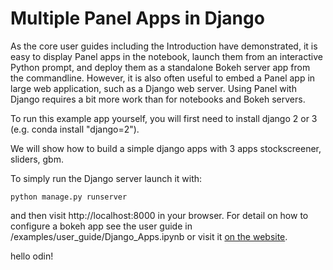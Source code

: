 # Multiple Panel Apps in Django

As the core user guides including the Introduction have demonstrated,
it is easy to display Panel apps in the notebook, launch them from an
interactive Python prompt, and deploy them as a standalone Bokeh
server app from the commandline. However, it is also often useful to
embed a Panel app in large web application, such as a Django web
server. Using Panel with Django requires a bit more work than for
notebooks and Bokeh servers.

To run this example app yourself, you will first need to install
django 2 or 3 (e.g. conda install "django=2").

We will show how to build a simple django apps with 3 apps
stockscreener, sliders, gbm.

To simply run the Django server launch it with:

```
python manage.py runserver
```

and then visit http://localhost:8000 in your browser. For detail on
how to configure a bokeh app see the user guide in
/examples/user_guide/Django_Apps.ipynb or visit it [on the website](https://panel.holoviz.org/user_guide/Django_Apps.html).

hello odin! 